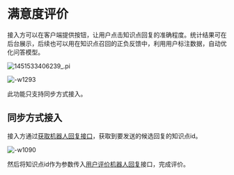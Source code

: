 # 满意度评价

接入方可以在客户端提供按钮，让用户点击知识点回复的准确程度。统计结果可在后台展示，后续也可以用在知识点召回的正负反馈中，利用用户标注数据，自动优化问答模型。

![1451533406239_.pi](http://pcufcif6r.bkt.clouddn.com/1451533406239_.pic.jpg)

![-w1293](http://pcufcif6r.bkt.clouddn.com/15334060466031.jpg)

此功能只支持同步方式接入。

## 同步方式接入
接入方通过[获取机器人回复接口](http://openapi.wul.ai/1.3.0/docs#operation/GetBotResponse)，获取到要发送的候选回复的知识点id。

![-w1090](http://pcufcif6r.bkt.clouddn.com/15334066801022.jpg)

然后将知识点id作为参数传入[用户评价机器人回复](http://openapi.wul.ai/1.3.0/docs#operation/EvaluateBotResponseSatisfaction)接口，完成评价。
